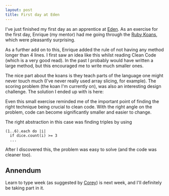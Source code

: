 ```yaml
---
layout: post
title: First day at Eden
---
```

I've just finished my first day as an apprentice at [Eden](edendevelopment.co.uk/). As an exercise for
the first day, Enrique (my mentor) had me going through the [Ruby Koans](http://github.com/edgecase/ruby_koans), which were pleasantly surprising.

As a further add on to this, Enrique added the rule of not having any method
longer than 4 lines. I first saw an idea like this whilst reading Clean Code
(which is a very good read). In the past I probably would have written a large
method, but this encouraged me to write much smaller ones.

The nice part about the koans is they teach parts of the language one might
never touch much (I've never really used array slicing, for example). The
scoring problem (the koan I'm currently on), was also an interesting design
challenge. The solution I ended up with is here:

Even this small exercise reminded me of the important point of finding the
right technique being crucial to clean code. With the right angle on the
problem, code can become significantly smaller and easier to change.

The right abstraction in this case was finding triples by using

    (1..6).each do |i|
      if dice.count(i) >= 3
      ...

After I discovered this, the problem was easy to solve (and the code was cleaner too).

Annendum
---
Learn to type week (as suggested by [Corey](http://programmingtour.blogspot.com/2010/07/learn-to-type-week.html))
is next week, and I'll definitely be taking part in it.
